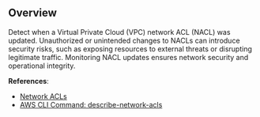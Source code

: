 ## Overview

Detect when a Virtual Private Cloud (VPC) network ACL (NACL) was updated. Unauthorized or unintended changes to NACLs can introduce security risks, such as exposing resources to external threats or disrupting legitimate traffic. Monitoring NACL updates ensures network security and operational integrity.

**References**:
- [Network ACLs](https://docs.aws.amazon.com/vpc/latest/userguide/vpc-network-acls.html)
- [AWS CLI Command: describe-network-acls](https://awscli.amazonaws.com/v2/documentation/api/latest/reference/ec2/describe-network-acls.html)
